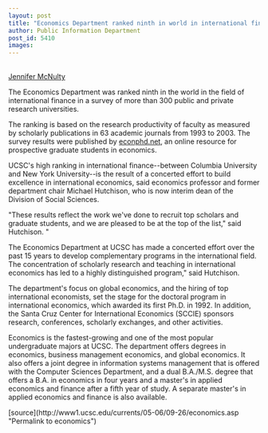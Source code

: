 ```yaml
---
layout: post
title: "Economics Department ranked ninth in world in international finance"
author: Public Information Department
post_id: 5410
images:
---
```


<a name="content" id="content"></a><br>
<a href="mailto:jmcnulty@ucsc.edu">Jennifer McNulty</a>
<p>
  <a name="OLE_LINK5" id="OLE_LINK5"></a>The Economics Department was ranked ninth in the world in the field of international finance in a survey of more than 300 public and private research universities.
</p>
<p>
  The ranking is based on the research productivity of faculty as measured by scholarly publications in 63 academic journals from 1993 to 2003. The survey results were published by <a href="http://www.econphd.net">econphd.net</a>, an online resource for prospective graduate students in economics.
</p>
<p>
  UCSC's high ranking in international finance--between Columbia University and New York University--is the result of a concerted effort to build excellence in international economics, said economics professor and former department chair Michael Hutchison, who is now interim dean of the Division of Social Sciences.
</p>
<p>
  "These results reflect the work we've done to recruit top scholars and graduate students, and we are pleased to be at the top of the list," said Hutchison. "
</p>
<p>
  The Economics Department at UCSC has made a concerted effort over the past 15 years to develop complementary programs in the international field. The concentration of scholarly research and teaching in international economics has led to a highly distinguished program," said Hutchison.
</p>
<p>
  The department's focus on global economics, and the hiring of top international economists, set the stage for the doctoral program in international economics, which awarded its first Ph.D. in 1992. In addition, the Santa Cruz Center for International Economics (SCCIE) sponsors research, conferences, scholarly exchanges, and other activities.
</p>
<p>
  Economics is the fastest-growing and one of the most popular undergraduate majors at UCSC. The department offers degrees in economics, business management economics, and global economics. It also offers a joint degree in information systems management that is offered with the Computer Sciences Department, and a dual B.A./M.S. degree that offers a B.A. in economics in four years and a master's in applied economics and finance after a fifth year of study. A separate master's in applied economics and finance is also available.
</p>
[source](http://www1.ucsc.edu/currents/05-06/09-26/economics.asp "Permalink to economics")
